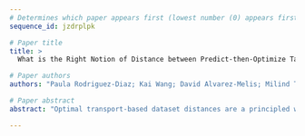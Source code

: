 ```yaml
--- 
# Determines which paper appears first (lowest number (0) appears first)
sequence_id: jzdrplpk

# Paper title 
title: >
  What is the Right Notion of Distance between Predict-then-Optimize Tasks?

# Paper authors 
authors: "Paula Rodriguez-Diaz; Kai Wang; David Alvarez-Melis; Milind Tambe"

# Paper abstract 
abstract: "Optimal transport-based dataset distances are a principled way to measure task similarity, informing tasks like domain adaptation and transfer learning, typically assessed by prediction error minimization. However, in Predict-then-Optimize (PtO) frameworks, success is measured by decision regret minimization. We show that feature- and label-based distances lack informativeness in PtO and propose a new decision-aware distance that effectively captures adaptation success in PtO."

--- 
```

